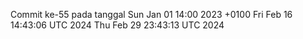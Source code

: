 Commit ke-55 pada tanggal Sun Jan 01 14:00 2023 +0100
Fri Feb 16 14:43:06 UTC 2024
Thu Feb 29 23:43:13 UTC 2024
